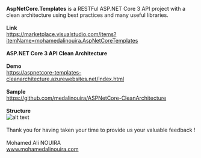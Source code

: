 **AspNetCore.Templates** is a RESTFul ASP.NET Core 3 API project with a clean architecture using best practices and many useful libraries.
<br/><br/>
**Link**
<br/>
https://marketplace.visualstudio.com/items?itemName=mohamedalinouira.AspNetCoreTemplates
<br/><br/>
**ASP.NET Core 3 API Clean Architecture**
<br/><br/>
**Demo**
<br/>
https://aspnetcore-templates-cleanarchitecture.azurewebsites.net/index.html
<br/>
<br/>
**Sample**
<br/>
https://github.com/medalinouira/ASPNetCore-CleanArchitecture
<br/>
<br/>
**Structure**
<br/>
![alt text](https://mohamedalinouira.gallerycdn.vsassets.io/extensions/mohamedalinouira/aspnetcoretemplates/2.0.0/1574811980549/image.png)
<br/>
<br/>
Thank you for having taken your time to provide us your valuable feedback !
<br/>
<br/>
Mohamed Ali NOUIRA
<br/>
www.mohamedalinouira.com
